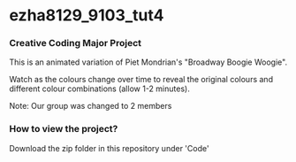 # ezha8129_9103_tut4

### Creative Coding Major Project
This is an animated variation of Piet Mondrian's "Broadway Boogie Woogie". 

Watch as the colours change over time to reveal the original colours and different colour combinations (allow 1-2 minutes).

Note: Our group was changed to 2 members

### How to view the project?
Download the zip folder in this repository under 'Code'